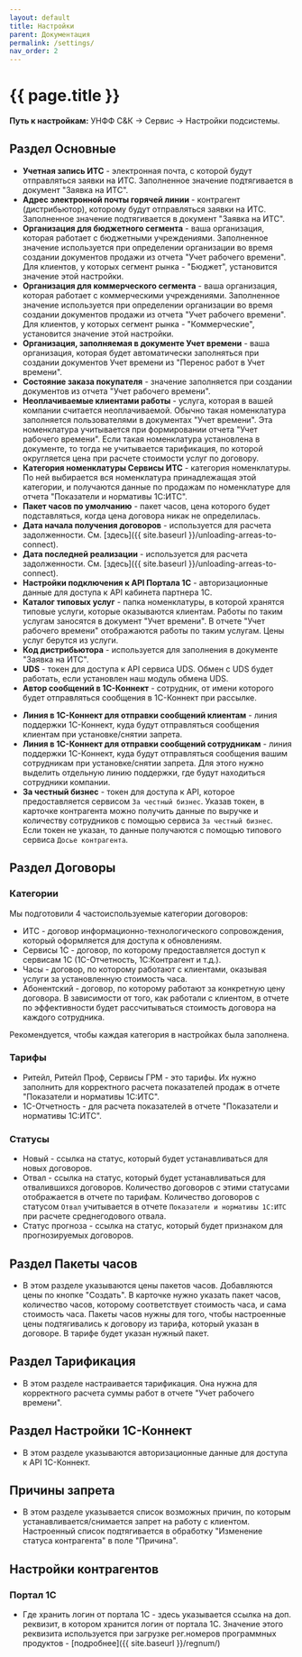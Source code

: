 ```yaml
---
layout: default
title: Настройки
parent: Документация
permalink: /settings/
nav_order: 2
---
```


# {{ page.title }}

**Путь к настройкам:** УНФФ С&К -> Сервис -> Настройки подсистемы.

## Раздел Основные

* **Учетная запись ИТС** - электронная почта, с которой будут отправляться заявки на ИТС.
Заполненное значение подтягивается в документ "Заявка на ИТС".
* **Адрес электронной почты горячей линии** - контрагент (дистрибьютор), которому будут отправляться заявки на ИТС.
Заполненное значение подтягивается в документ "Заявка на ИТС".
* **Организация для бюджетного сегмента** - ваша организация, которая работает с бюджетными учреждениями.
Заполненное значение используется при определении организации во время создании документов продажи из отчета "Учет рабочего времени".
Для клиентов, у которых сегмент рынка - "Бюджет", установится значение этой настройки.
* **Организация для коммерческого сегмента** - ваша организация, которая работает с коммерческими учреждениями.
Заполненное значение используется при определении организации во время создании документов продажи из отчета "Учет рабочего времени".
Для клиентов, у которых сегмент рынка - "Коммерческие", установится значение этой настройки.
* **Организация, заполняемая в документе Учет времени** - ваша организация, которая будет автоматически заполняться при создании документов Учет времени из "Перенос работ в Учет времени".
* **Состояние заказа покупателя** - значение заполняется при создании документов из отчета "Учет рабочего времени".
* **Неоплачиваемые клиентами работы** - услуга, которая в вашей компании считается неоплачиваемой.
Обычно такая номенклатура заполняется пользователями в документах "Учет времени". Эта номенклатура учитывается при формировании отчета "Учет рабочего времени".
Если такая номенклатура установлена в документе, то тогда не учитывается тарификация, по которой округляется цена при расчете стоимости услуг по договору.
* **Категория номенклатуры Сервисы ИТС** - категория номенклатуры. По ней выбирается вся номенклатура принадлежащая этой категории, и получаются данные по продажам по номенклатуре для отчета "Показатели и нормативы 1С:ИТС".
* **Пакет часов по умолчанию** - пакет часов, цена которого будет подставляться, когда цена договора никак не определилась.
* **Дата начала получения договоров** - используется для расчета задолженности. См. [здесь]({{ site.baseurl }}/unloading-arreas-to-connect).
* **Дата последней реализации** - используется для расчета задолженности. См. [здесь]({{ site.baseurl }}/unloading-arreas-to-connect).
* **Настройки подключения к API Портала 1С** - авторизационные данные для доступа к API кабинета партнера 1С.
* **Каталог типовых услуг** - папка номенклатуры, в которой хранятся типовые услуги, которые оказываются клиентам. Работы по таким услугам заносятся в документ "Учет времени". В отчете "Учет рабочего времени" отображаются работы по таким услугам. Цены услуг берутся из услуги.
* **Код дистрибьютора** - используется для заполнения в документе "Заявка на ИТС".
* **UDS** - токен для доступа к API сервиса UDS. Обмен с UDS будет работать, если установлен наш модуль обмена UDS.
* **Автор сообщений в 1С-Коннект** - сотрудник, от имени которого будет отправляться сообщения в 1С-Коннект при рассылке.
<!-- * **Вариант продления договора** -  -->
* **Линия в 1С-Коннект для отправки сообщений клиентам** - линия поддержки 1С-Коннект, куда будут отправляться сообщения клиентам при установке/снятии запрета.
* **Линия в 1С-Коннект для отправки сообщений сотрудникам** - линия поддержки 1С-Коннект, куда будут отправляться сообщения вашим сотрудникам при установке/снятии запрета.
Для этого нужно выделить отдельную линию поддержки, где будут находиться сотрудники компании.
* **За честный бизнес** - токен для доступа к API, которое предоставляется сервисом `За честный бизнес`. Указав токен, в карточке контрагента можно получить данные по выручке и количеству сотрудников с помощью сервиса `За честный бизнес`. Если токен не указан, то данные получаются с помощью типового сервиса `Досье контрагента`.

## Раздел Договоры

### Категории

Мы подготовили 4 частоиспользуемые категории договоров:

* ИТС - договор информационно-технологического сопровождения, который оформляется для доступа к обновлениям.
* Сервисы 1С - договор, по которому предоставляется доступ к сервисам 1С (1С-Отчетность, 1С:Контрагент и т.д.).
* Часы - договор, по которому работают с клиентами, оказывая услуги за установленную стоимость часа.
* Абонентский - договор, по которому работают за конкретную цену договора. В зависимости от того, как работали с клиентом, в отчете по эффективности будет рассчитываться стоимость договора на каждого сотрудника.

Рекомендуется, чтобы каждая категория в настройках была заполнена.

### Тарифы

* Ритейл, Ритейл Проф, Сервисы ГРМ - это тарифы. Их нужно заполнить для корректного расчета показателей продаж в отчете "Показатели и нормативы 1С:ИТС".
* 1С-Отчетность - для расчета показателей в отчете "Показатели и нормативы 1С:ИТС".

### Статусы

* Новый - ссылка на статус, который будет устанавливаться для новых договоров.
* Отвал - ссылка на статус, который будет устанавливаться для отвалившихся договоров.
Количество договоров с этими статусами отображается в отчете по тарифам.
Количество договоров с статусом `Отвал` учитывается в отчете `Показатели и нормативы 1С:ИТС` при расчете среднегодового отвала.
* Статус прогноза - ссылка на статус, который будет признаком для прогнозируемых договоров.

## Раздел Пакеты часов

* В этом разделе указываются цены пакетов часов. Добавляются цены по кнопке "Создать". В карточке нужно указать пакет часов, количество часов, которому соответствует стоимость часа, и сама стоимость часа.
Пакеты часов нужны для того, чтобы настроенные цены подтягивались к договору из тарифа, который указан в договоре. В тарифе будет указан нужный пакет.

## Раздел Тарификация

* В этом разделе настраивается тарификация. Она нужна для корректного расчета суммы работ в отчете "Учет рабочего времени".

## Раздел Настройки 1С-Коннект

* В этом разделе указываются авторизационные данные для доступа к API 1С-Коннект.

## Причины запрета

* В этом разделе указывается список возможных причин, по которым устанавливается/снимается запрет на работу с клиентом. Настроенный список подтягивается в обработку "Изменение статуса контрагента" в поле "Причина".

## Настройки контрагентов

### Портал 1С

* Где хранить логин от портала 1С - здесь указывается ссылка на доп. реквизит, в котором хранится логин от портала 1С.
Значение этого реквизита используется при загрузке рег.номеров программных продуктов - [подробнее]({{ site.baseurl }}/regnum/)
